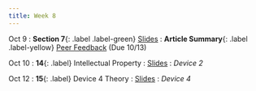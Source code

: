 ```yaml
---
title: Week 8
---
```


Oct 9
: **Section 7**{: .label .label-green}
[Slides](#)
: **Article Summary**{: .label .label-yellow} [Peer Feedback](https://bcourses.berkeley.edu/courses/1526813/assignments/8610404) (Due 10/13)

Oct 10
: **14**{: .label} Intellectual Property
  : [Slides](#)
: _Device 2_

Oct 12
: **15**{: .label} Device 4 Theory
  : [Slides](#)
: _Device 4_
